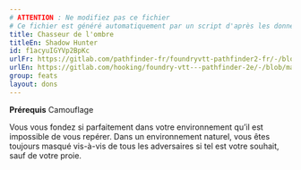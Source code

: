 ```yaml
---
# ATTENTION : Ne modifiez pas ce fichier
# Ce fichier est généré automatiquement par un script d'après les données du module Foundry VTT officiel et de sa traduction
title: Chasseur de l'ombre
titleEn: Shadow Hunter
id: f1acyuIGYVp2BpKc
urlFr: https://gitlab.com/pathfinder-fr/foundryvtt-pathfinder2-fr/-/blob/master/data/feats/f1acyuIGYVp2BpKc.htm
urlEn: https://gitlab.com/hooking/foundry-vtt---pathfinder-2e/-/blob/master/packs/data/feats.db/shadow-hunter.json
group: feats
layout: dons
---
```

**Prérequis** Camouflage

Vous vous fondez si parfaitement dans votre environnement qu’il est impossible de vous repérer. Dans un environnement naturel, vous êtes toujours masqué vis-à-vis de tous les adversaires si tel est votre souhait, sauf de votre proie.


